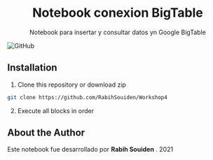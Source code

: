 <h1 align="center">Notebook conexion BigTable</h1>
<p align="center">
Notebook para insertar y consultar datos yn Google BigTable
</p>
<p align="center">

![GitHub](https://github.com/RabihSouiden/Workshop4)
</p>

## Installation
1. Clone this repository or download zip
```bash
git clone https://github.com/RabihSouiden/Workshop4
```
2. Execute all blocks in order




## About the Author
Este notebook fue desarrollado por <b>Rabih Souiden</b> . 2021
 
